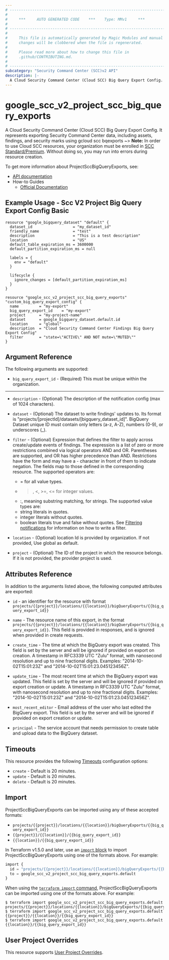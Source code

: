 ```yaml
---
# ----------------------------------------------------------------------------
#
#     ***     AUTO GENERATED CODE    ***    Type: MMv1     ***
#
# ----------------------------------------------------------------------------
#
#     This file is automatically generated by Magic Modules and manual
#     changes will be clobbered when the file is regenerated.
#
#     Please read more about how to change this file in
#     .github/CONTRIBUTING.md.
#
# ----------------------------------------------------------------------------
subcategory: "Security Command Center (SCC)v2 API"
description: |-
  A Cloud Security Command Center (Cloud SCC) Big Query Export Config.
---
```


# google_scc_v2_project_scc_big_query_exports

A Cloud Security Command Center (Cloud SCC) Big Query Export Config.
It represents exporting Security Command Center data, including assets, findings, and security marks
using gcloud scc bqexports
~> **Note:** In order to use Cloud SCC resources, your organization must be enrolled
in [SCC Standard/Premium](https://cloud.google.com/security-command-center/docs/quickstart-security-command-center).
Without doing so, you may run into errors during resource creation.


To get more information about ProjectSccBigQueryExports, see:

* [API documentation](https://cloud.google.com/security-command-center/docs/reference/rest/v2/projects.locations.bigQueryExports)
* How-to Guides
    * [Official Documentation](https://cloud.google.com/security-command-center/docs/how-to-analyze-findings-in-big-query)

## Example Usage - Scc V2 Project Big Query Export Config Basic


```hcl
resource "google_bigquery_dataset" "default" {
  dataset_id                  = "my_dataset_id"
  friendly_name               = "test"
  description                 = "This is a test description"
  location                    = "US"
  default_table_expiration_ms = 3600000
  default_partition_expiration_ms = null

  labels = {
    env = "default"
  }

  lifecycle {
    ignore_changes = [default_partition_expiration_ms]
  }
}

resource "google_scc_v2_project_scc_big_query_exports" "custom_big_query_export_config" {
  name         = "my-export"
  big_query_export_id    = "my-export"
  project      = "my-project-name"
  dataset      = google_bigquery_dataset.default.id
  location     = "global"
  description  = "Cloud Security Command Center Findings Big Query Export Config"
  filter       = "state=\"ACTIVE\" AND NOT mute=\"MUTED\""
}
```

## Argument Reference

The following arguments are supported:


* `big_query_export_id` -
  (Required)
  This must be unique within the organization.


- - -


* `description` -
  (Optional)
  The description of the notification config (max of 1024 characters).

* `dataset` -
  (Optional)
  The dataset to write findings' updates to.
  Its format is "projects/[projectId]/datasets/[bigquery_dataset_id]".
  BigQuery Dataset unique ID must contain only letters (a-z, A-Z), numbers (0-9), or underscores (_).

* `filter` -
  (Optional)
  Expression that defines the filter to apply across create/update
  events of findings. The
  expression is a list of zero or more restrictions combined via
  logical operators AND and OR. Parentheses are supported, and OR
  has higher precedence than AND.
  Restrictions have the form <field> <operator> <value> and may have
  a - character in front of them to indicate negation. The fields
  map to those defined in the corresponding resource.
  The supported operators are:
  * = for all value types.
  * >, <, >=, <= for integer values.
  * :, meaning substring matching, for strings.
  The supported value types are:
  * string literals in quotes.
  * integer literals without quotes.
  * boolean literals true and false without quotes.
  See
  [Filtering notifications](https://cloud.google.com/security-command-center/docs/how-to-api-filter-notifications)
  for information on how to write a filter.

* `location` -
  (Optional)
  location Id is provided by organization. If not provided, Use global as default.

* `project` - (Optional) The ID of the project in which the resource belongs.
    If it is not provided, the provider project is used.


## Attributes Reference

In addition to the arguments listed above, the following computed attributes are exported:

* `id` - an identifier for the resource with format `projects/{{project}}/locations/{{location}}/bigQueryExports/{{big_query_export_id}}`

* `name` -
  The resource name of this export, in the format
  `projects/{{project}}/locations/{{location}}/bigQueryExports/{{big_query_export_id}}`.
  This field is provided in responses, and is ignored when provided in create requests.

* `create_time` -
  The time at which the BigQuery export was created. This field is set by the server and will be ignored if provided on export on creation.
  A timestamp in RFC3339 UTC "Zulu" format, with nanosecond resolution and up to nine fractional digits.
  Examples: "2014-10-02T15:01:23Z" and "2014-10-02T15:01:23.045123456Z".

* `update_time` -
  The most recent time at which the BigQuery export was updated. This field is set by the server and will be ignored if provided on export creation or update.
  A timestamp in RFC3339 UTC "Zulu" format, with nanosecond resolution and up to nine fractional digits.
  Examples: "2014-10-02T15:01:23Z" and "2014-10-02T15:01:23.045123456Z".

* `most_recent_editor` -
  Email address of the user who last edited the BigQuery export.
  This field is set by the server and will be ignored if provided on export creation or update.

* `principal` -
  The service account that needs permission to create table and upload data to the BigQuery dataset.


## Timeouts

This resource provides the following
[Timeouts](https://developer.hashicorp.com/terraform/plugin/sdkv2/resources/retries-and-customizable-timeouts) configuration options:

- `create` - Default is 20 minutes.
- `update` - Default is 20 minutes.
- `delete` - Default is 20 minutes.

## Import


ProjectSccBigQueryExports can be imported using any of these accepted formats:

* `projects/{{project}}/locations/{{location}}/bigQueryExports/{{big_query_export_id}}`
* `{{project}}/{{location}}/{{big_query_export_id}}`
* `{{location}}/{{big_query_export_id}}`


In Terraform v1.5.0 and later, use an [`import` block](https://developer.hashicorp.com/terraform/language/import) to import ProjectSccBigQueryExports using one of the formats above. For example:

```tf
import {
  id = "projects/{{project}}/locations/{{location}}/bigQueryExports/{{big_query_export_id}}"
  to = google_scc_v2_project_scc_big_query_exports.default
}
```

When using the [`terraform import` command](https://developer.hashicorp.com/terraform/cli/commands/import), ProjectSccBigQueryExports can be imported using one of the formats above. For example:

```
$ terraform import google_scc_v2_project_scc_big_query_exports.default projects/{{project}}/locations/{{location}}/bigQueryExports/{{big_query_export_id}}
$ terraform import google_scc_v2_project_scc_big_query_exports.default {{project}}/{{location}}/{{big_query_export_id}}
$ terraform import google_scc_v2_project_scc_big_query_exports.default {{location}}/{{big_query_export_id}}
```

## User Project Overrides

This resource supports [User Project Overrides](https://registry.terraform.io/providers/hashicorp/google/latest/docs/guides/provider_reference#user_project_override).
